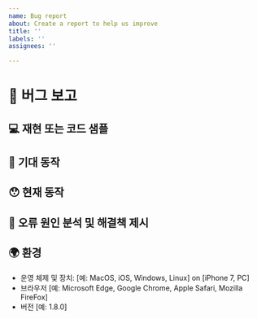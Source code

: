 ```yaml
---
name: Bug report
about: Create a report to help us improve
title: ''
labels: ''
assignees: ''

---
```


# 🐛 버그 보고

<!--- 이슈에 대한 일반적인 요약을 여기에 서술해주세요 -->

## 💻 재현 또는 코드 샘플

<!-- 이 문제를 재현하기 위한 단계 또는 코드 저장소, gist, 코드 스니펫 또는 샘플 파일을 제공해주세요 -->

## 🤔 기대 동작

<!-- 어떤 일이 일어나야 하는지 열거해주세요 -->

## 😯 현재 동작

<!-- 예상한 동작 대신 무엇이 발생하는지 열거해주세요 -->
<!-- 오류를 볼 수 있다면 완전한 오류 메시지와 스택 추적을 포함해주세요 -->
<!-- 관련이 있다면 스크린샷도 제공해주세요 -->

## 💁 오류 원인 분석 및 해결책 제시

<!-- 필수는 아니지만 버그에 대한 수정 또는 이유를 서술해주세요 -->
<!-- 수정에 기여할 의향이 있다면 알려주세요.함께 작업할 기쁨이 있습니다 -->

## 🌍 환경

<!-- 버그를 경험한 환경에 관련된 가능한 많은 세부 정보를 포함해주세요 -->

* 운영 체제 및 장치: [예: MacOS, iOS, Windows, Linux] on [iPhone 7, PC]
* 브라우저 [예: Microsoft Edge, Google Chrome, Apple Safari, Mozilla FireFox]
* 버전 [예: 1.8.0]
